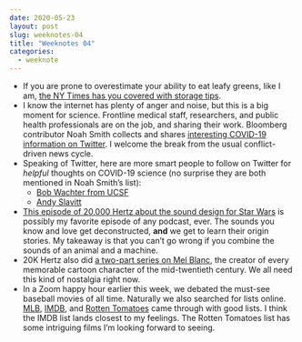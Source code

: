 ```yaml
---
date: 2020-05-23
layout: post
slug: weeknotes-04
title: "Weeknotes 04"
categories:
  - weeknote
---
```


- If you are prone to overestimate your ability to eat leafy greens, like I am, [the NY Times has you covered with storage tips](https://www.nytimes.com/2020/05/14/dining/storing-hearty-greens.html).
- I know the internet has plenty of anger and noise, but this is a big moment for science. Frontline medical staff, researchers, and public health professionals are on the job, and sharing their work. Bloomberg contributor Noah Smith collects and shares [interesting COVID-19 information on Twitter](https://twitter.com/Noahpinion/status/1264056986460491778). I welcome the break from the usual conflict-driven news cycle.
- Speaking of Twitter, here are more smart people to follow on Twitter for _helpful_ thoughts on COVID-19 science (no surprise they are both mentioned in Noah Smith’s list):
  - [Bob Wachter from UCSF](https://twitter.com/Bob_Wachter/status/1264027988795904000)
  - [Andy Slavitt](https://twitter.com/ASlavitt/status/1264230566154690560)
- [This episode of 20,000 Hertz about the sound design for Star Wars](https://www.20k.org/episodes/pewpew) is possibly my favorite episode of any podcast, ever. The sounds you know and love get deconstructed, **and** we get to learn their origin stories. My takeaway is that you can’t go wrong if you combine the sounds of an animal and a machine.
- 20K Hertz also did [a two-part series on Mel Blanc](https://www.20k.org/episodes/whatsupdoc), the creator of every memorable cartoon character of the mid-twentieth century. We all need this kind of nostalgia right now.
- In a Zoom happy hour earlier this week, we debated the must-see baseball movies of all time. Naturally we also searched for lists online. [MLB](https://www.mlb.com/news/best-baseball-movies-of-all-time-c301609142), [IMDB](https://www.imdb.com/list/ls064950205/), and [Rotten Tomatoes](https://editorial.rottentomatoes.com/guide/best-baseball-movies/) came through with good lists. I think the IMDB list lands closest to my feelings. The Rotten Tomatoes list has some intriguing films I’m looking forward to seeing.
